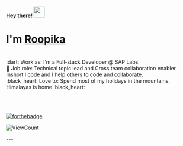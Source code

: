 <!-- 👋 Hi, I’m @roopikasrinivas
👀 I’m interested in coding and hiking
<h4> Hey there! 👋 </h4>  -->

<h4> Hey there! <img src="https://raw.githubusercontent.com/roopikasrinivas/roopikasrinivas/main/gifs/wave.gif" width="30px"> </h4>

# I'm [Roopika](https://www.linkedin.com/in/roopikasrinivas/)
<br>
:dart: Work as: I’m a Full-stack Developer @ SAP Labs
<br>
👀 Job role: Technical topic lead and Cross team collaboration enabler. Inshort I code and I help others to code and collaborate. 
<br>
:black_heart: Love to: Spend most of my holidays in the mountains. Himalayas is home :black_heart: 

<!-- ![Roopika's Github Stats](https://github-readme-stats.vercel.app/api?username=roopikasrinivas)-->

<br> <br> 

<div justifyContent="space-between">
 
[![forthebadge](https://forthebadge.com/images/badges/built-with-love.svg)](https://github.com/roopikasrinivas/)
 
![ViewCount](https://views.whatilearened.today/views/github/roopikasrinivas/roopikasrinivas.svg)
 
</div>
 ---
